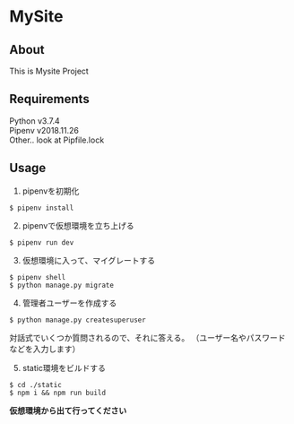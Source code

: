 # MySite

## About

This is Mysite Project

## Requirements

Python v3.7.4
<br />
Pipenv v2018.11.26
<br />
Other.. look at Pipfile.lock

## Usage

1. pipenvを初期化
```
$ pipenv install
```

2. pipenvで仮想環境を立ち上げる
```
$ pipenv run dev
```

3. 仮想環境に入って、マイグレートする
```
$ pipenv shell
$ python manage.py migrate
```

4. 管理者ユーザーを作成する

```
$ python manage.py createsuperuser
```

対話式でいくつか質問されるので、それに答える。
（ユーザー名やパスワードなどを入力します）

5. static環境をビルドする

```
$ cd ./static
$ npm i && npm run build
```

**仮想環境から出て行ってください**

